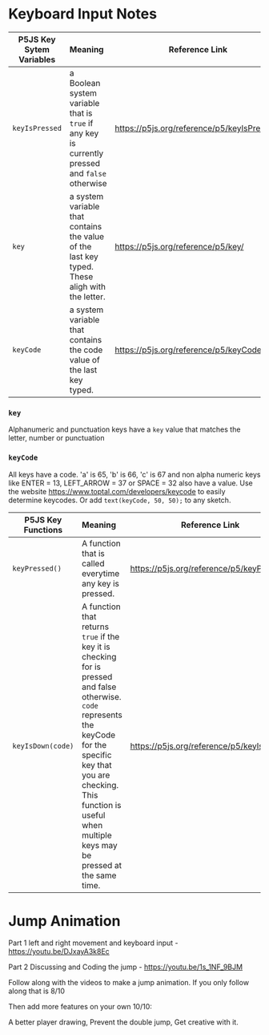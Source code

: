 # Keyboard Input Notes

|P5JS Key Sytem Variables | Meaning |Reference Link
|---|:---|---|
|`keyIsPressed`|a Boolean system variable that is `true` if any key is currently pressed and `false` otherwise |https://p5js.org/reference/p5/keyIsPressed/
|`key`|a system variable that contains the value of the last key typed. These aligh with the letter.|https://p5js.org/reference/p5/key/
|`keyCode`|a system variable that contains the code value of the last key typed.   |https://p5js.org/reference/p5/keyCode/

### `key`
Alphanumeric and punctuation keys have a `key` value that matches the letter, number or punctuation

### `keyCode`
All keys have a code. 'a' is 65, 'b' is 66, 'c' is 67 and non alpha numeric keys like ENTER = 13, LEFT_ARROW = 37 or SPACE = 32 also have a value. Use the website https://www.toptal.com/developers/keycode to easily determine keycodes. Or add `text(keyCode, 50, 50);` to any sketch.


|P5JS Key Functions | Meaning |Reference Link
|---|:---|---|
|`keyPressed()`|A function that is called everytime any key is pressed. | https://p5js.org/reference/p5/keyPressed/ 
|`keyIsDown(code)`|A function that returns `true` if the key it is checking for is pressed and false otherwise. `code` represents the keyCode for the specific key that you are checking. This function is useful when multiple keys may be pressed at the same time. |https://p5js.org/reference/p5/keyIsDown/


# Jump Animation

Part 1 left and right movement and keyboard input - 
https://youtu.be/DJxayA3k8Ec
 

Part 2 Discussing and Coding the jump -
https://youtu.be/1s_1NF_9BJM
 

Follow along with the videos to make a jump animation. If you only follow along that is 8/10

Then add more features on your own 10/10:

A better player drawing,
Prevent the double jump,
Get creative with it.